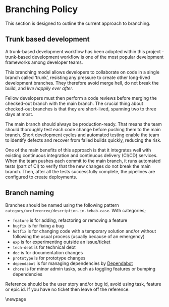# Branching Policy

This section is designed to outline the current approach to branching.

## Trunk based development

A trunk-based development workflow has been adopted within this project - trunk-based development workflow is one of the most popular development frameworks among developer teams.

This branching model allows developers to collaborate on code in a single branch called ‘trunk’, resisting any pressure to create other long-lived development branches. They therefore avoid merge hell, do not break the build, and *live happily ever after*.

Fellow developers must then perform a code reviews before merging the checked-out branch with the main branch. The crucial thing about checked-out branches is that they are short-lived, spanning two to three days at most.

The main branch should always be production-ready. That means the team should thoroughly test each code change before pushing them to the main branch. Short development cycles and automated testing enable the team to identify defects and recover from failed builds quickly, reducing the risk.

One of the main benefits of this approach is that it integrates well with existing continuous integration and continuous delivery (CI/CD) services. When the team pushes each commit to the main branch, it runs automated tests (part of CI) to verify that the new changes do not break the main branch. Then, after all the tests successfully complete, the pipelines are configured to create deployments.

## Branch naming

Branches should be named using the following pattern `category/<reference>/description-in-kebab-case`. With categories;

- `feature` is for adding, refactoring or removing a feature
- `bugfix` is for fixing a bug
- `hotfix` is for changing code with a temporary solution and/or without following the usual process (usually because of an emergency)
- `exp` is for experimenting outside an issue/ticket
- `tech-debt` is for technical debt
- `doc` is for documentation changes
- `prototype` is for prototype changes
- `dependabot` is for managing dependencies by [Dependabot](https://docs.github.com/en/code-security/getting-started/dependabot-quickstart-guide)
- `chore` is for minor admin tasks, such as toggling features or bumping dependencies

Reference should be the user story and/or bug id, avoid using task, feature or epic id. If you have no ticket then leave off the reference.

<!-- Leave the rest of this page blank -->
\newpage
